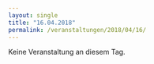 ```yaml
---
layout: single
title: "16.04.2018"
permalink: /veranstaltungen/2018/04/16/
---
```


Keine Veranstaltung an diesem Tag.
